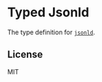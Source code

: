 # Typed Jsonld

The type definition for [`jsonld`](https://github.com/digitalbazaar/jsonld.js).

## License

MIT
